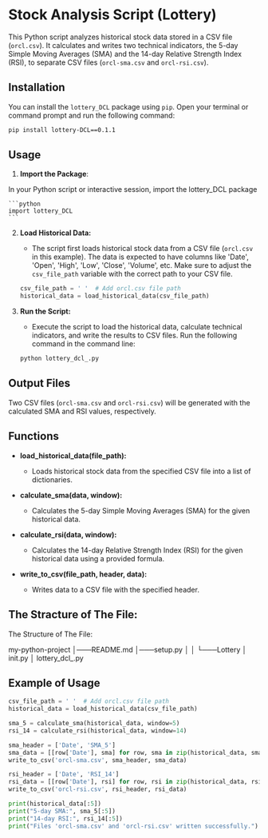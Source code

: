 # Stock Analysis Script (Lottery)

This Python script analyzes historical stock data stored in a CSV file (`orcl.csv`). It calculates and writes two technical indicators, the 5-day Simple Moving Averages (SMA) and the 14-day Relative Strength Index (RSI), to separate CSV files (`orcl-sma.csv` and `orcl-rsi.csv`).

## Installation

You can install the `lottery_DCL` package using `pip`. Open your terminal or command prompt and run the following command:

```bash
pip install lottery-DCL==0.1.1

```

## Usage

1. **Import the Package**:

In your Python script or interactive session, import the lottery_DCL package

    ```python
    import lottery_DCL
    ```
    

2. **Load Historical Data:**
   - The script first loads historical stock data from a CSV file (`orcl.csv` in this example). The data is expected to have columns like 'Date', 'Open', 'High', 'Low', 'Close', 'Volume', etc. Make sure to adjust the `csv_file_path` variable with the correct path to your CSV file.

    ```python
    csv_file_path = ' '  # Add orcl.csv file path
    historical_data = load_historical_data(csv_file_path)
    ```

3. **Run the Script:**
   - Execute the script to load the historical data, calculate technical indicators, and write the results to CSV files. Run the following command in the command line:

    ```bash
    python lottery_dcl_.py
    ```

## Output Files

Two CSV files (`orcl-sma.csv` and `orcl-rsi.csv`) will be generated with the calculated SMA and RSI values, respectively.

## Functions

- **load_historical_data(file_path):**
  - Loads historical stock data from the specified CSV file into a list of dictionaries.

- **calculate_sma(data, window):**
  - Calculates the 5-day Simple Moving Averages (SMA) for the given historical data.

- **calculate_rsi(data, window):**
  - Calculates the 14-day Relative Strength Index (RSI) for the given historical data using a provided formula.

- **write_to_csv(file_path, header, data):**
  - Writes data to a CSV file with the specified header.

## The Stracture of The File:
The Structure of The File:

my-python-project
│───README.md
│───setup.py
│
│
└───Lottery
│ init.py
│ lottery_dcl_.py



## Example of Usage

```python
csv_file_path = ' '  # Add orcl.csv file path
historical_data = load_historical_data(csv_file_path)

sma_5 = calculate_sma(historical_data, window=5)
rsi_14 = calculate_rsi(historical_data, window=14)

sma_header = ['Date', 'SMA_5']
sma_data = [[row['Date'], sma] for row, sma in zip(historical_data, sma_5)]
write_to_csv('orcl-sma.csv', sma_header, sma_data)

rsi_header = ['Date', 'RSI_14']
rsi_data = [[row['Date'], rsi] for row, rsi in zip(historical_data, rsi_14)]
write_to_csv('orcl-rsi.csv', rsi_header, rsi_data)

print(historical_data[:5])
print("5-day SMA:", sma_5[:5])
print("14-day RSI:", rsi_14[:5])
print("Files 'orcl-sma.csv' and 'orcl-rsi.csv' written successfully.")

